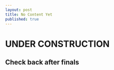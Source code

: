 ```yaml
---
layout: post
title: No Content Yet
published: true
---
```


# UNDER CONSTRUCTION
## Check back after finals
